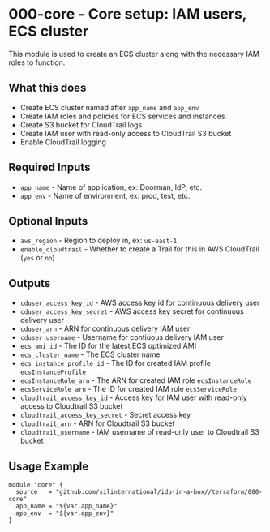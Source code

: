 # 000-core - Core setup: IAM users, ECS cluster
This module is used to create an ECS cluster along with the necessary
IAM roles to function.

## What this does

 - Create ECS cluster named after `app_name` and `app_env`
 - Create IAM roles and policies for ECS services and instances
 - Create S3 bucket for CloudTrail logs
 - Create IAM user with read-only access to CloudTrail S3 bucket
 - Enable CloudTrail logging

## Required Inputs

 - `app_name` - Name of application, ex: Doorman, IdP, etc.
 - `app_env` - Name of environment, ex: prod, test, etc.

## Optional Inputs

 - `aws_region` - Region to deploy in, ex: `us-east-1`
 - `enable_cloudtrail` - Whether to create a Trail for this in AWS CloudTrail (`yes` or `no`)

## Outputs

 - `cduser_access_key_id` - AWS access key id for continuous delivery user
 - `cduser_access_key_secret` - AWS access key secret for continuous delivery user
 - `cduser_arn` - ARN for continuous delivery IAM user
 - `cduser_username` - Username for contiuous delivery IAM user
 - `ecs_ami_id` - The ID for the latest ECS optimized AMI
 - `ecs_cluster_name` - The ECS cluster name
 - `ecs_instance_profile_id` - The ID for created IAM profile `ecsInstanceProfile`
 - `ecsInstanceRole_arn` - The ARN for created IAM role `ecsInstanceRole`
 - `ecsServiceRole_arn` - The ID for created IAM role `ecsServiceRole`
 - `cloudtrail_access_key_id` - Access key for IAM user with read-only access to Cloudtrail S3 bucket
 - `cloudtrail_access_key_secret` - Secret access key
 - `cloudtrail_arn` - ARN for Cloudtrail S3 bucket
 - `cloudtrail_username` - IAM username of read-only user to Cloudtrail S3 bucket


## Usage Example

```hcl
module "core" {
  source   = "github.com/silinternational/idp-in-a-box//terraform/000-core"
  app_name = "${var.app_name}"
  app_env  = "${var.app_env}"
}
```
